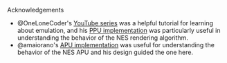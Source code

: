 Acknowledgements

* @OneLoneCoder's [YouTube series](https://www.youtube.com/watch?v=nViZg02IMQo&list=PLrOv9FMX8xJHqMvSGB_9G9nZZ_4IgteYf) was a helpful tutorial for learning about emulation, and his [PPU implementation](https://github.com/OneLoneCoder/olcNES/blob/master/Part%20%234%20-%20PPU%20Backgrounds/olc2C02.cpp) was particularly useful in understanding the behavior of the NES rendering algorithm.
* @amaiorano's [APU implementation](https://github.com/amaiorano/nes-emu/blob/master/src/Apu.cpp) was useful for understanding the behavior of the NES APU and his design guided the one here.

